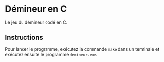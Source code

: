# Démineur en C

Le jeu du démineur codé en C.

## Instructions

Pour lancer le programme, exécutez la commande `make` dans un terminale et exécutez ensuite le programme `demineur.exe`.

